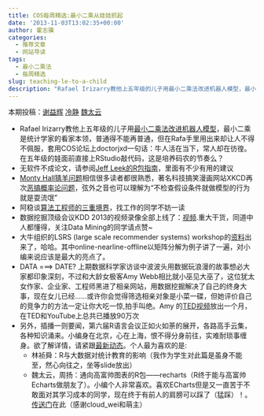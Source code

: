 ```yaml
---
title: COS每周精选:最小二乘从娃娃抓起
date: '2013-11-03T13:02:35+00:00'
author: 霍志骥
categories:
  - 推荐文章
  - 网站导读
tags:
  - 最小二乘法
  - 每周精选
slug: teaching-le-to-a-child
description: "Rafael Irizarry教他上五年级的儿子用最小二乘法改进机器人模型，最小二乘是统计学家的看家本领，普通得不能再普通，但在Rafa手里用出来却让人不得不佩服，套用COS论坛上doctorjxd一句话：牛人活在当下，常人却在彷徨。在五年级的娃面前直接上RStudio敲代码，这是培养码农的节奏么？"
---
```


本期投稿：[谢益辉](https://yihui.name/) [冷静](http://www.weibo.com/p/1005051756465937/home?from=page_100505&mod=TAB#place) [魏太云](http://www.weibo.com/taiyun?topnav=1&wvr=5&topsug=1)

  * Rafael Irizarry教他上五年级的儿子用[最小二乘法改进机器人模型](http://simplystatistics.org/2013/10/15/teaching-least-squares-to-a-5th-grader-by-calibrating-a-programmable-robot/)，最小二乘是统计学家的看家本领，普通得不能再普通，但在Rafa手里用出来却让人不得不佩服，套用COS论坛上doctorjxd一句话：牛人活在当下，常人却在彷徨。在五年级的娃面前直接上RStudio敲代码，这是培养码农的节奏么？
  * 无软件不成论文，请参阅[Jeff Leek的R包指南](https://github.com/jtleek/rpackages)，里面有不少有用的建议
  * [Monty Hall猜羊问题](http://en.wikipedia.org/wiki/Monty_Hall_problem)相信很多读者都很熟悉，著名科技搞笑漫画网站XKCD再次[恶搞概率论问题](http://xkcd.com/1282/)，弦外之音也可以理解为“不检查假设条件就做模型的行为就是耍流氓”
  * 阿稳谈[算法工程师的三重境界](http://www.wentrue.net/blog/?p=1552)，找工作的同学不妨一读
  * 数据挖掘顶级会议KDD 2013的视频录像全部上线了：[视频](http://t.cn/zRLMUhU).重大干货，同道中人都懂得，关注Data Mining的同学请点赞~
  * 大牛组织的LSRS (large scale recommender systems) workshop的[资料](http://t.cn/zRKbbCw)出来了，哈哈。其中online-nearline-offline以矩阵分解为例子讲了一遍，对小编来说应该是最大的亮点了。
  * DATA ===> DATE? 上期数据科学家访谈中波波头用数据玩浪漫的故事想必大家都印象深刻，不过和大龄女极客Amy Webb相比就小巫见大巫了，这位犹太女作家、企业家、工程师黑进了相亲网站，用数据挖掘解决了自己的终身大事，现在女儿已经……或许你会觉得筛选相亲对象是小菜一碟，但她评价自己的竞争力的方法一定让你大吃一惊,拍手叫绝。Amy 的[TED视频](http://www.ted.com/talks/amy_webb_how_i_hacked_online_dating.html)放出一个月，在TED和YouTube上总共已播放90万次
  * 另外，插播一则要闻，第六届R语言会议正如火如荼的展开，各路高手云集，各种知识涌来。小编身在北京，心在上海，恨不得分身前往，实难耐琐事缠身。欲了解详情，请紧跟[最新动态](http://weibo.com/cosname)。个人最为喜欢的是: 
      * 林祯舜：R与大数据对统计教育的影响（我作为学生对此篇是虽身不能至，然心向往之，坐等slide放出）
      * 魏太云，周扬：通向高富帅图表的R包——recharts（R终于能与高富帅Echarts做朋友了）。小编个人非常喜欢。喜欢ECharts但是又一直苦于不敢面对其学习成本的同学，现在终于有前人的肩膀可以踩了（猛踩）！。[传送门](https://github.com/taiyun/recharts)在此（感谢cloud_wei和萌主）
